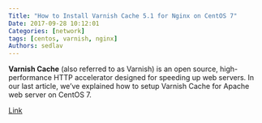 ```yaml
---
Title: "How to Install Varnish Cache 5.1 for Nginx on CentOS 7"
Date: 2017-09-28 10:12:01
Categories: [network]
tags: [centos, varnish, nginx]
Authors: sedlav
---
```


**Varnish Cache** (also referred to as Varnish) is an open source, high-performance HTTP accelerator designed for speeding up web servers. In our last article, we’ve explained how to setup Varnish Cache for Apache web server on CentOS 7.

[Link](https://www.tecmint.com/install-varnish-cache-for-nginx-on-centos-7/)

